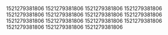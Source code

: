1521279381806
1521279381806
1521279381806
1521279381806
1521279381806
1521279381806
1521279381806
1521279381806
1521279381806
1521279381806
1521279381806
1521279381806
1521279381806
1521279381806
1521279381806